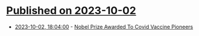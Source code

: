 # [Published on 2023-10-02](index.md)

* [2023-10-02, 18:04:00](https://science.slashdot.org/story/23/10/02/184259/nobel-prize-awarded-to-covid-vaccine-pioneers?utm_source=rss1.0mainlinkanon&utm_medium=feed) - [Nobel Prize Awarded To Covid Vaccine Pioneers](https://science.slashdot.org/story/23/10/02/184259/nobel-prize-awarded-to-covid-vaccine-pioneers?utm_source=rss1.0mainlinkanon&utm_medium=feed)
